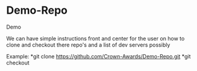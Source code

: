 # Demo-Repo
Demo

We can have simple instructions front and center for the user on how to clone and checkout there repo's and a list of dev servers possibly




Example:
*git clone https://github.com/Crown-Awards/Demo-Repo.git
*git checkout <branch name>
